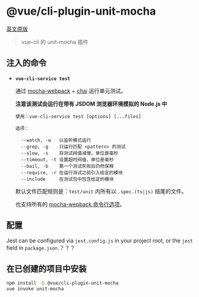 # @vue/cli-plugin-unit-mocha

[英文原版](https://github.com/vuejs/vue-cli/tree/dev/packages/\@vue/cli-plugin-unit-mocha/README.md)

> vue-cli 的 unit-mocha 插件

## 注入的命令

- **`vue-cli-service test`**

  通过 [mocha-webpack](https://github.com/zinserjan/mocha-webpack) + [chai](http://chaijs.com/) 运行单元测试。

  **注意该测试会运行在带有 JSDOM 浏览器环境模拟的 Node.js 中**

  ```
  使用：vue-cli-service test [options] [...files]

  选项：

    --watch, -w   以监听模式运行
    --grep, -g    只运行匹配 <pattern> 的测试
    --slow, -s    将测试阀值减慢，单位是毫秒
    --timeout, -t 设置超时阀值，单位是毫秒
    --bail, -b    第一个测试失败后仍然保释
    --require, -r 在运行测试之前引入给定的模块
    --include     在测试包中包含给定的模块
  ```

  默认文件匹配规则是：`test/unit` 内所有以 `.spec.(ts|js)` 结尾的文件。

  也支持所有的 [mocha-wepback 命令行选项](http://zinserjan.github.io/mocha-webpack/docs/installation/cli-usage.html)。

## 配置

Jest can be configured via `jest.config.js` in your project root, or the `jest` field in `package.json`.？？？

## 在已创建的项目中安装

``` sh
npm install -D @vue/cli-plugin-unit-mocha
vue invoke unit-mocha
```
